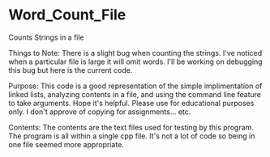 # Word_Count_File
Counts Strings in a file

Things to Note:
There is a slight bug when counting the strings. I've noticed when a particular file is large it will omit words. 
I'll be working on debugging this bug but here is the current code.

Purpose:
This code is a good representation of the simple implimentation of linked lists, analyzing contents in a file, and using the command line feature to take arguments.
Hope it's helpful. Please use for educational purposes only. I don't approve of copying for assignments... etc.

Contents:
The contents are the text files used for testing by this program. 
The program is all within a single cpp file. It's not a lot of code so being in one file seemed more appropriate.
